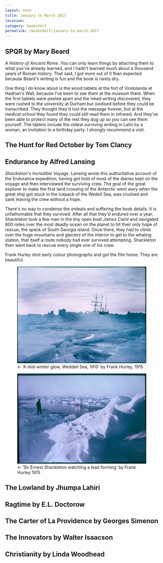 ```yaml
---
layout: note
title: January to March 2017
location: 
category: bookshelf
permalink: /bookshelf/january-to-march-2017
---
```


## SPQR by Mary Beard

_A History of Ancient Rome_. You can only learn things by attaching them to
what you've already learned, and I hadn't learned much about a thousand years
of Roman history. That said, I got more out of it than expected because Beard's
writing is fun and the book is rarely dry.

One thing I do know about is the wood tablets at the fort of Vindolanda at
Hadrian's Wall, because I've been to see them at the museum there.  When the
first tablets were peeled apart and the inked writing discovered, they were
rushed to the university at Durham but oxidised before they could be
transcribed. They thought they'd lost the message forever, but at the medical
school they found they could still read them in infrared. And they've been able
to protect many of the rest they dug up so you can see them yourself. The
tablets include the oldest surviving writing in Latin by a woman, an invitation
to a birthday party. I strongly recommend a visit.

## The Hunt for Red October by Tom Clancy          

## Endurance by Alfred Lansing

_Shackleton's Incredible Voyage_. Lansing wrote this authoritative account of
the Endurance expedition, having got hold of most of the diaries kept on the
voyage and then interviewed the surviving crew. The goal of the great explorer
to make the first land crossing of the Antarctic went awry when the great ship
got stuck in the icepack of the Wedell Sea, was crushed and sank leaving the
crew without a hope.

There's no way to condense the ordeals and suffering the book details. It is
unfathomable that they survived. After all that they'd endured over a year,
Shackleton took a few men in the tiny open boat _James Caird_ and navigated 800
miles over the most deadly ocean on the planet to hit their only hope of
rescue, the speck of South Georgia island. Once there, they had to climb over
the huge mountains and glaciers of the interior to get to the whaling station,
that itself a route nobody had ever survived attempting. Shackleton then went
back to rescue every single one of his crew.

Frank Hurley shot early colour photographs and got the film home. They are
beautiful.

<figure>
  <a href="https://www.flickr.com/photos/statelibraryofnsw/3534618959/in/album-72157618020442474/">
  <img class="text" src="/assets/photos/2017/hurley-endurance.jpg" alt=""></a>
  <figcaption>&larr; &lsquo;A mid-winter glow, Weddell Sea, 1915&rsquo; by Frank Hurley, 1915</figcaption>
</figure>

<figure>
  <a href="https://www.flickr.com/photos/statelibraryofnsw/3534591491/in/album-72157618020442474/">
  <img class="text" src="/assets/photos/2017/hurley-shackleton.jpg" alt=""></a>
  <figcaption>&larr; &lsquo;Sir Ernest Shackleton watching a lead forming&rsquo; by Frank Hurley 1915</figcaption>
</figure>

## The Lowland by Jhumpa Lahiri

## Ragtime by E.L. Doctorow

## The Carter of La Providence by Georges Simenon

## The Innovators by Walter Isaacson

## Christianity by Linda Woodhead